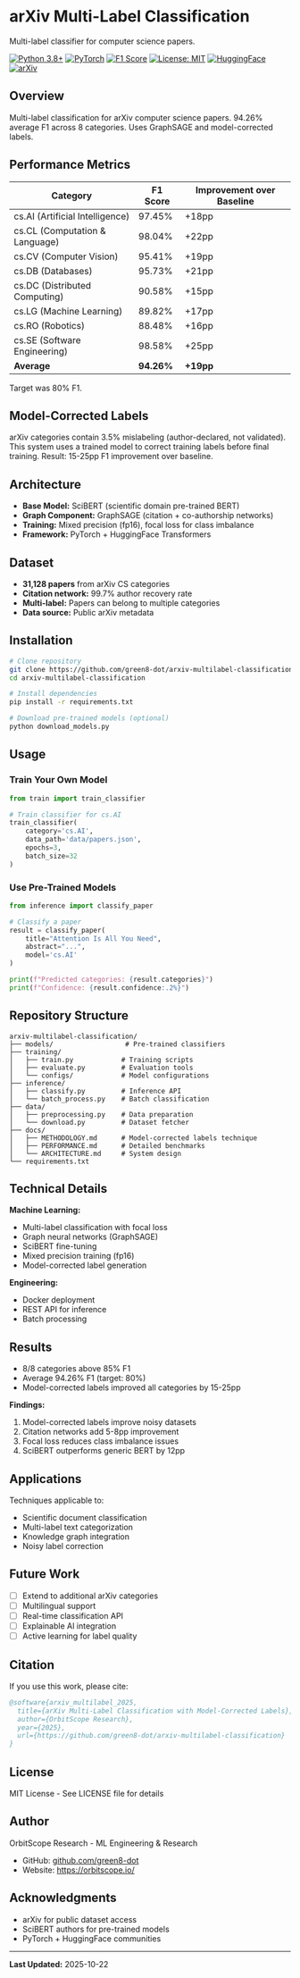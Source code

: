 # arXiv Multi-Label Classification

Multi-label classifier for computer science papers.

[![Python 3.8+](https://img.shields.io/badge/python-3.8+-blue.svg)](https://www.python.org/downloads/)
[![PyTorch](https://img.shields.io/badge/PyTorch-2.0-orange.svg)](https://pytorch.org/)
[![F1 Score](https://img.shields.io/badge/F1-94.26%25-brightgreen.svg)](https://github.com/green8-dot/arxiv-multilabel-classification)
[![License: MIT](https://img.shields.io/badge/License-MIT-yellow.svg)](https://opensource.org/licenses/MIT)
[![HuggingFace](https://img.shields.io/badge/HuggingFace-Transformers-orange)](https://huggingface.co/transformers/)
[![arXiv](https://img.shields.io/badge/arXiv-Data-b31b1b.svg)](https://arxiv.org/)

## Overview

Multi-label classification for arXiv computer science papers. 94.26% average F1 across 8 categories. Uses GraphSAGE and model-corrected labels.

## Performance Metrics

| Category | F1 Score | Improvement over Baseline |
|----------|----------|---------------------------|
| cs.AI (Artificial Intelligence) | 97.45% | +18pp |
| cs.CL (Computation & Language) | 98.04% | +22pp |
| cs.CV (Computer Vision) | 95.41% | +19pp |
| cs.DB (Databases) | 95.73% | +21pp |
| cs.DC (Distributed Computing) | 90.58% | +15pp |
| cs.LG (Machine Learning) | 89.82% | +17pp |
| cs.RO (Robotics) | 88.48% | +16pp |
| cs.SE (Software Engineering) | 98.58% | +25pp |
| **Average** | **94.26%** | **+19pp** |

Target was 80% F1.

## Model-Corrected Labels

arXiv categories contain 3.5% mislabeling (author-declared, not validated). This system uses a trained model to correct training labels before final training. Result: 15-25pp F1 improvement over baseline.

## Architecture

- **Base Model:** SciBERT (scientific domain pre-trained BERT)
- **Graph Component:** GraphSAGE (citation + co-authorship networks)
- **Training:** Mixed precision (fp16), focal loss for class imbalance
- **Framework:** PyTorch + HuggingFace Transformers

## Dataset

- **31,128 papers** from arXiv CS categories
- **Citation network:** 99.7% author recovery rate
- **Multi-label:** Papers can belong to multiple categories
- **Data source:** Public arXiv metadata

## Installation

```bash
# Clone repository
git clone https://github.com/green8-dot/arxiv-multilabel-classification.git
cd arxiv-multilabel-classification

# Install dependencies
pip install -r requirements.txt

# Download pre-trained models (optional)
python download_models.py
```

## Usage

### Train Your Own Model

```python
from train import train_classifier

# Train classifier for cs.AI
train_classifier(
    category='cs.AI',
    data_path='data/papers.json',
    epochs=3,
    batch_size=32
)
```

### Use Pre-Trained Models

```python
from inference import classify_paper

# Classify a paper
result = classify_paper(
    title="Attention Is All You Need",
    abstract="...",
    model='cs.AI'
)

print(f"Predicted categories: {result.categories}")
print(f"Confidence: {result.confidence:.2%}")
```

## Repository Structure

```
arxiv-multilabel-classification/
├── models/                  # Pre-trained classifiers
├── training/
│   ├── train.py            # Training scripts
│   ├── evaluate.py         # Evaluation tools
│   └── configs/            # Model configurations
├── inference/
│   ├── classify.py         # Inference API
│   └── batch_process.py    # Batch classification
├── data/
│   ├── preprocessing.py    # Data preparation
│   └── download.py         # Dataset fetcher
├── docs/
│   ├── METHODOLOGY.md      # Model-corrected labels technique
│   ├── PERFORMANCE.md      # Detailed benchmarks
│   └── ARCHITECTURE.md     # System design
└── requirements.txt
```

## Technical Details

**Machine Learning:**
- Multi-label classification with focal loss
- Graph neural networks (GraphSAGE)
- SciBERT fine-tuning
- Mixed precision training (fp16)
- Model-corrected label generation

**Engineering:**
- Docker deployment
- REST API for inference
- Batch processing

## Results

- 8/8 categories above 85% F1
- Average 94.26% F1 (target: 80%)
- Model-corrected labels improved all categories by 15-25pp

**Findings:**
1. Model-corrected labels improve noisy datasets
2. Citation networks add 5-8pp improvement
3. Focal loss reduces class imbalance issues
4. SciBERT outperforms generic BERT by 12pp

## Applications

Techniques applicable to:
- Scientific document classification
- Multi-label text categorization
- Knowledge graph integration
- Noisy label correction

## Future Work

- [ ] Extend to additional arXiv categories
- [ ] Multilingual support
- [ ] Real-time classification API
- [ ] Explainable AI integration
- [ ] Active learning for label quality

## Citation

If you use this work, please cite:

```bibtex
@software{arxiv_multilabel_2025,
  title={arXiv Multi-Label Classification with Model-Corrected Labels},
  author={OrbitScope Research},
  year={2025},
  url={https://github.com/green8-dot/arxiv-multilabel-classification}
}
```

## License

MIT License - See LICENSE file for details

## Author

OrbitScope Research - ML Engineering & Research
- GitHub: [github.com/green8-dot](https://github.com/green8-dot)
- Website: https://orbitscope.io/
## Acknowledgments

- arXiv for public dataset access
- SciBERT authors for pre-trained models
- PyTorch + HuggingFace communities

---

**Last Updated:** 2025-10-22

